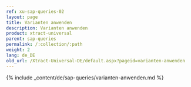 ```yaml
---
ref: xu-sap-queries-02
layout: page
title: Varianten anwenden
description: Varianten anwenden
product: xtract-universal
parent: sap-queries
permalink: /:collection/:path
weight: 2
lang: de_DE
old_url: /Xtract-Universal-DE/default.aspx?pageid=varianten-anwenden
---
```

{% include _content/de/sap-queries/varianten-anwenden.md %}



